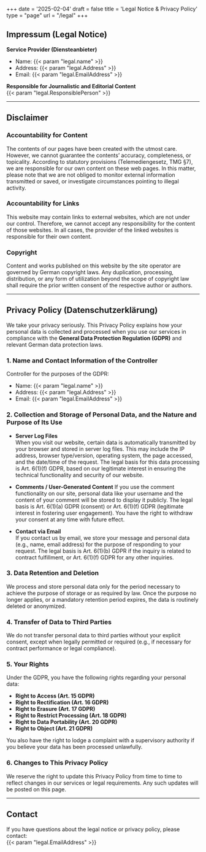+++
date = '2025-02-04'
draft = false
title = 'Legal Notice & Privacy Policy'
type = "page"
url = "/legal"
+++
## **Impressum (Legal Notice)**

**Service Provider (Diensteanbieter)**  
- Name: {{< param "legal.name" >}}
- Address: {{< param "legal.Address" >}}
- Email: {{< param "legal.EmailAddress" >}}

**Responsible for Journalistic and Editorial Content**  
{{< param "legal.ResponsiblePerson" >}}

---

## **Disclaimer**

### **Accountability for Content**  
The contents of our pages have been created with the utmost care. However, we cannot guarantee the contents’ accuracy, completeness, or topicality. According to statutory provisions (Telemediengesetz, TMG §7), we are responsible for our own content on these web pages. In this matter, please note that we are not obliged to monitor external information transmitted or saved, or investigate circumstances pointing to illegal activity.

### **Accountability for Links**  
This website may contain links to external websites, which are not under our control. Therefore, we cannot accept any responsibility for the content of those websites. In all cases, the provider of the linked websites is responsible for their own content.

### **Copyright**  
Content and works published on this website by the site operator are governed by German copyright laws. Any duplication, processing, distribution, or any form of utilization beyond the scope of copyright law shall require the prior written consent of the respective author or authors.

---

## **Privacy Policy (Datenschutzerklärung)**

We take your privacy seriously. This Privacy Policy explains how your personal data is collected and processed when you use our services in compliance with the **General Data Protection Regulation (GDPR)** and relevant German data protection laws.

### **1. Name and Contact Information of the Controller**  
Controller for the purposes of the GDPR:  
- Name: {{< param "legal.name" >}}
- Address: {{< param "legal.Address" >}}
- Email: {{< param "legal.EmailAddress" >}}

### **2. Collection and Storage of Personal Data, and the Nature and Purpose of Its Use**

- **Server Log Files**  
  When you visit our website, certain data is automatically transmitted by your browser and stored in server log files. This may include the IP address, browser type/version, operating system, the page accessed, and the date/time of the request. The legal basis for this data processing is Art. 6(1)(f) GDPR, based on our legitimate interest in ensuring the technical functionality and security of our website.

- **Comments / User-Generated Content** 
  If you use the comment functionality on our site, personal data like your username and the content of your comment will be stored to display it publicly. The legal basis is Art. 6(1)(a) GDPR (consent) or Art. 6(1)(f) GDPR (legitimate interest in fostering user engagement). You have the right to withdraw your consent at any time with future effect.

- **Contact via Email**  
  If you contact us by email, we store your message and personal data (e.g., name, email address) for the purpose of responding to your request. The legal basis is Art. 6(1)(b) GDPR if the inquiry is related to contract fulfillment, or Art. 6(1)(f) GDPR for any other inquiries.

### **3. Data Retention and Deletion**  
We process and store personal data only for the period necessary to achieve the purpose of storage or as required by law. Once the purpose no longer applies, or a mandatory retention period expires, the data is routinely deleted or anonymized.

### **4. Transfer of Data to Third Parties**  
We do not transfer personal data to third parties without your explicit consent, except when legally permitted or required (e.g., if necessary for contract performance or legal compliance).

### **5. Your Rights**

Under the GDPR, you have the following rights regarding your personal data:

- **Right to Access (Art. 15 GDPR)**
- **Right to Rectification (Art. 16 GDPR)**
- **Right to Erasure (Art. 17 GDPR)**
- **Right to Restrict Processing (Art. 18 GDPR)**
- **Right to Data Portability (Art. 20 GDPR)**
- **Right to Object (Art. 21 GDPR)**

You also have the right to lodge a complaint with a supervisory authority if you believe your data has been processed unlawfully.

### **6. Changes to This Privacy Policy**  
We reserve the right to update this Privacy Policy from time to time to reflect changes in our services or legal requirements. Any such updates will be posted on this page.

---

## **Contact**

If you have questions about the legal notice or privacy policy, please contact:  
{{< param "legal.EmailAddress" >}}